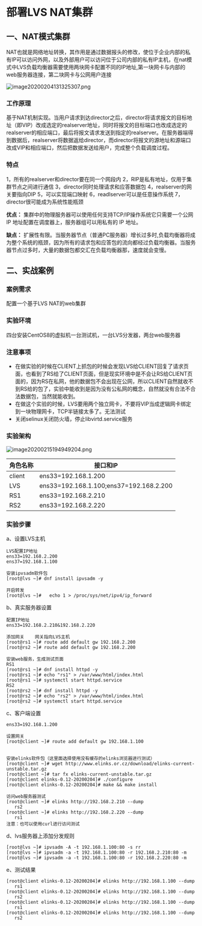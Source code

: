 # 部署LVS NAT集群

## 一、NAT模式集群

NAT也就是网络地址转换，其作用是通过数据报头的修改，使位于企业内部的私有IP可以访问外网，以及外部用户可以访问位于公司内部的私有IP主机，在nat模式中LVS负载均衡器需要使用两块网卡配置不同的IP地址,第一块网卡与内部的web服务器连接，第二块网卡与公网用户连接

![image20200204131325307.png](https://www.zutuanxue.com:8000/static/media/images/2020/10/29/1603966584168.png)

### 工作原理

基于NAT机制实现。当用户请求到达director之后，director将请求报文的目标地址（即VIP）改成选定的realserver地址，同时将报文的目标端口也改成选定的realserver的相应端口，最后将报文请求发送到指定的realserver。在服务器端得到数据后，realserver将数据返给director，而director将报文的源地址和源端口改成VIP和相应端口，然后把数据发送给用户，完成整个负载调度过程。

### 特点

1，所有的realserver和director要在同一个网段内
2，RIP是私有地址，仅用于集群节点之间进行通信
3，director同时处理请求和应答数据包
4，realserver的网关要指向DIP
5，可以实现端口映射
6，readlserver可以是任意操作系统
7，director很可能成为系统性能瓶颈

**优点：**  集群中的物理服务器可以使用任何支持TCP/IP操作系统它只需要一个公网 IP 地址配置在调度器上，服务器组可以用私有的 IP 地址。

**缺点：**  扩展性有限。当服务器节点（普通PC服务器）增长过多时,负载均衡器将成为整个系统的瓶颈，因为所有的请求包和应答包的流向都经过负载均衡器。当服务器节点过多时，大量的数据包都交汇在负载均衡器那，速度就会变慢。

## 二、实战案例

### 案例需求

配置一个基于LVS NAT的web集群

### 实验环境

四台安装CentOS8的虚拟机一台测试机，一台LVS分发器，两台web服务器

### 注意事项

- 在做实验的时候在CLIENT上抓包的时候会发现LVS给CLIENT回复了请求页面，也看到了RS给了CLIENT页面，但是现实环境中是不会让RS给CLIENT页面的，因为RS在私网，他的数据包不会出现在公网，所以CLIENT自然就收不到RS给的包了，实验中能收到是因为没有公私网的概念，自然就没有合法不合法数据包，当然就能收到。
- 在做这个实验的时候，LVS要用两个独立网卡，不要将VIP当成逻辑网卡绑定到一块物理网卡，TCP半链接太多了。无法测试
- 关闭selinux关闭防火墙，停止libvirtd.service服务

### 实验架构

![image20200215194949204.png](https://www.zutuanxue.com:8000/static/media/images/2020/10/29/1603966889055.png)

|角色名称|接口和IP|
| --------| ---------------------------------------|
|client|ens33=192.168.1.200|
|LVS|ens33=192.168.1.100;ens37=192.168.2.200|
|RS1|ens33=192.168.2.210|
|RS2|ens33=192.168.2.220|

### 实验步骤

a、设置LVS主机

```
LVS配置IP地址
ens33=192.168.2.200
ens37=192.168.1.100

安装ipvsadm软件包
[root@lvs ~]# dnf install ipvsadm -y

开启转发
[root@lvs ~]#	echo 1 > /proc/sys/net/ipv4/ip_forward
```

b、真实服务器设置

```
配置IP地址
ens33=192.168.2.210&192.168.2.220

添加网关	网关指向LVS主机
[root@rs1 ~]# route add default gw 192.168.2.200
[root@rs2 ~]# route add default gw 192.168.2.200

安装web服务，生成测试页面
RS1
[root@rs1 ~]# dnf install httpd -y
[root@rs1 ~]# echo "rs1" > /var/www/html/index.html
[root@rs1 ~]# systemctl start httpd.service
RS2
[root@rs2 ~]# dnf install httpd -y
[root@rs2 ~]# echo "rs2" > /var/www/html/index.html
[root@rs2 ~]# systemctl start httpd.service
```

c、客户端设置

```
ens33=192.168.1.200

设置网关
[root@client ~]# route add default gw 192.168.1.100


安装elinks软件包（这里面选择使用没有缓存的elinks浏览器进行测试）
[root@client ~]# wget http://www.elinks.or.cz/download/elinks-current-unstable.tar.gz
[root@client ~]# tar fx elinks-current-unstable.tar.gz 
[root@client elinks-0.12-20200204]# ./configure
[root@client elinks-0.12-20200204]# make && make install

访问web服务器测试
[root@client ~]# elinks http://192.168.2.210 --dump
   rs2
[root@client ~]# elinks http://192.168.2.220 --dump
   rs1
注意：也可以使用curl进行访问测试
```

d、lvs服务器上添加分发规则

```
[root@lvs ~]# ipvsadm -A -t 192.168.1.100:80 -s rr
[root@lvs ~]# ipvsadm -a -t 192.168.1.100:80 -r 192.168.2.210:80 -m
[root@lvs ~]# ipvsadm -a -t 192.168.1.100:80 -r 192.168.2.220:80 -m
```

e、测试结果

```
[root@client elinks-0.12-20200204]# elinks http://192.168.1.100 --dump
   rs1
[root@client elinks-0.12-20200204]# elinks http://192.168.1.100 --dump
   rs2
[root@client elinks-0.12-20200204]# elinks http://192.168.1.100 --dump
   rs1
[root@client elinks-0.12-20200204]# elinks http://192.168.1.100 --dump
   rs2
```
